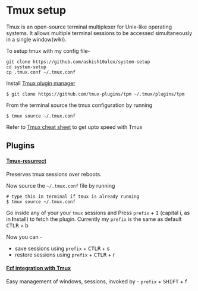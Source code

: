 # Tmux setup 

Tmux is an open-source terminal multiplexer for Unix-like operating systems. It allows multiple terminal sessions to be
accessed simultaneously in a single window(<i>wiki</i>).

To setup tmux with my config file- 

```
git clone https://github.com/ashish10alex/system-setup
cd system-setup 
cp .tmux.conf ~/.tmux.conf
```

Install [Tmux plugin manager](https://github.com/tmux-plugins/tpm)
```
$ git clone https://github.com/tmux-plugins/tpm ~/.tmux/plugins/tpm
```

From the terminal source the tmux configuration by running 
```
$ tmux source ~/.tmux.conf
```

Refer to [Tmux cheat sheet](https://tmuxcheatsheet.com) to get upto speed with Tmux

## Plugins

#### [Tmux-resurrect](https://github.com/tmux-plugins/tmux-resurrect) 

Preserves tmux sessions over reboots.

Now source the `~/.tmux.conf` file by running 

```
# type this in terminal if tmux is already running
$ tmux source ~/.tmux.conf
```

Go inside any of your your `tmux` sessions and Press `prefix` + <kbd>I</kbd> (capital i, as in **I**nstall) to fetch
the plugin. Currently my `prefix` is the same as default <kbd>CTLR</kbd> + b

Now you can - 
 - save sessions using `prefix` + <kbd>CTLR</kbd> + s
 - restore sessions using `prefix` + <kbd>CTLR</kbd> + r


#### [Fzf integration with Tmux](https://github.com/sainnhe/tmux-fzf)

Easy management of windows, sessions, invoked by - `prefix` + <kbd>SHIFT</kbd> + f

